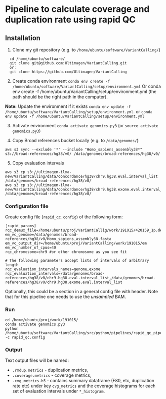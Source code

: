 # Pipeline to calculate coverage and duplication rate using rapid QC

## Installation
1. Clone my git repository (e.g. to `/home/ubuntu/software/VariantCalling/`)
```
  cd /home/ubuntu/software/
  git clone git@github.com:Ultimagen/VariantCalling.git
  or:
  git clone https://github.com/Ultimagen/VariantCalling
```
2. Create conda environment
`conda env create -f /home/ubuntu/software/VariantCalling/setup/environment.yml`
Or
conda env create -f /home/ubuntu/VariantCalling/setup/environment.yml
(the path should be the right path in the computer).

**Note:** Update the environment if it exists 
`conda env update -f /home/ubuntu/software/VariantCalling/setup/environment.yml`. 
or 
`conda env update -f /home/ubuntu/VariantCalling/setup/environment.yml`

3. Activate environment 
`conda activate genomics.py3` 
(or `source activate genomics.py3`)

4. Copy Broad references bucket locally (e.g. to `/data/genomes/`)

`aws s3 sync --exclude '*' --include "Homo_sapiens_assembly38*" s3://broad-references/hg38/v0/ /data/genomes/broad-references/hg38/v0/`

5. Copy evaluation intervals
```
aws s3 cp s3://ultimagen-ilya-new/VariantCalling/data/concordance/hg38/chr9.hg38.eval.interval_list /data/genomes/broad-references/hg38/v0/
aws s3 cp s3://ultimagen-ilya-new/VariantCalling/data/concordance/hg38/chr9.hg38.exome.eval.interval_list /data/genomes/broad-references/hg38/v0/
```


### Configuration file

Create config file (`rapid_qc.config`) of the following form: 

```
[rapid_params]
rqc_demux_file=/home/ubuntu/proj/VariantCallig/work/191015/420159_1p.demux.bam 
em_vc_genome=/data/genomes/broad-references/hg38/v0/Homo_sapiens_assembly38.fasta
em_vc_output_dir=/home/ubuntu/proj/VariantCalling/work/191015/em
em_vc_number_of_cpus=40
rqc_chromosome=chr9 #or other chromosome as you see fit

# The following parameters accept lists of intervals of arbitrary length
rqc_evaluation_intervals_names=genome,exome
rqc_evaluation_intervals=/data/genomes/broad-references/hg38/v0/chr9.hg38.eval.interval_list,/data/genomes/broad-references/hg38/v0/chr9.hg38.exome.eval.interval_list
```

Optionally, this could be a section in a general config file with header. Note that for this pipeline one needs to use the _unsampled_ BAM. 


### Run
```
cd /home/ubuntu/proj/work/191015/
conda activate genomics.py3
python /home/ubuntu/software/VariantCalling/src/python/pipelines/rapid_qc_pipeline.py -c rapid_qc.config
```

### Output
Text output files will be named: 
 - `.rmdup.metrics` - duplication metrics,
 - `.coverage.metrics` - coverage metrics,
 - `.cvg_metrics.h5` - contains summary dataframe (F80, etc, duplication rate etc) under key `cvg_metrics` and the coverage histograms for each set of evaluation intervals under `*_histogram`.
